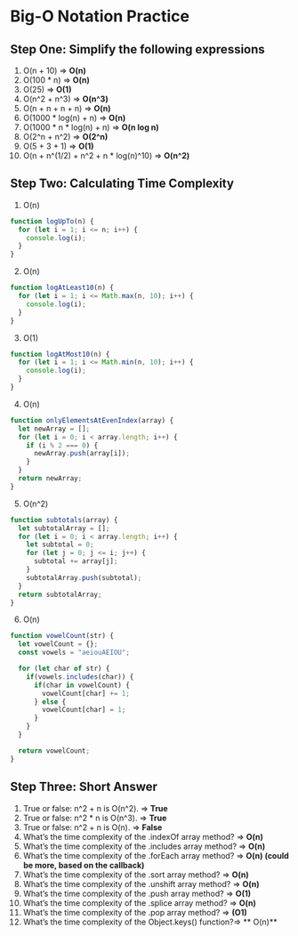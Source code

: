 # Big-O Notation Practice

## Step One: Simplify the following expressions
1. O(n + 10) => **O(n)**
2. O(100 * n) => **O(n)**
3. O(25) => **O(1)**
4. O(n^2 + n^3) => **O(n^3)**
5. O(n + n + n + n) => **O(n)**
6. O(1000 * log(n) + n) => **O(n)**
7. O(1000 * n * log(n) + n) => **O(n log n)**
8. O(2^n + n^2) => **O(2^n)**
9. O(5 + 3 + 1) => **O(1)**
10. O(n + n^(1/2) + n^2 + n * log(n)^10) => **O(n^2)**

## Step Two: Calculating Time Complexity
1. O(n)
```js 
function logUpTo(n) {
  for (let i = 1; i <= n; i++) {
    console.log(i);
  }
}
```

2. O(n)
```js
function logAtLeast10(n) {
  for (let i = 1; i <= Math.max(n, 10); i++) {
    console.log(i);
  }
}
```

3. O(1)
```js
function logAtMost10(n) {
  for (let i = 1; i <= Math.min(n, 10); i++) {
    console.log(i);
  }
}
```

4. O(n)
```js
function onlyElementsAtEvenIndex(array) {
  let newArray = [];
  for (let i = 0; i < array.length; i++) {
    if (i % 2 === 0) {
      newArray.push(array[i]);
    }
  }
  return newArray;
}
```

5. O(n^2)
```js
function subtotals(array) {
  let subtotalArray = [];
  for (let i = 0; i < array.length; i++) {
    let subtotal = 0;
    for (let j = 0; j <= i; j++) {
      subtotal += array[j];
    }
    subtotalArray.push(subtotal);
  }
  return subtotalArray;
}
```
6. O(n)
```js
function vowelCount(str) {
  let vowelCount = {};
  const vowels = "aeiouAEIOU";

  for (let char of str) {
    if(vowels.includes(char)) {
      if(char in vowelCount) {
        vowelCount[char] += 1;
      } else {
        vowelCount[char] = 1;
      }
    }
  }

  return vowelCount;
}
```

## Step Three: Short Answer

1. True or false: n^2 + n is O(n^2). => **True**
2. True or false: n^2 * n is O(n^3). => **True**
3. True or false: n^2 + n is O(n). => **False**
4. What’s the time complexity of the .indexOf array method? => **O(n)**
5. What’s the time complexity of the .includes array method? => **O(n)**
6. What’s the time complexity of the .forEach array method? => **O(n) (could be more, based on the callback)**
7. What’s the time complexity of the .sort array method? => **O(n)**
8. What’s the time complexity of the .unshift array method? => **O(n)**
9. What’s the time complexity of the .push array method? => **O(1)**
10. What’s the time complexity of the .splice array method? => **O(n)**
11. What’s the time complexity of the .pop array method? => **(O1)**
12. What’s the time complexity of the Object.keys() function?=> ** O(n)**
